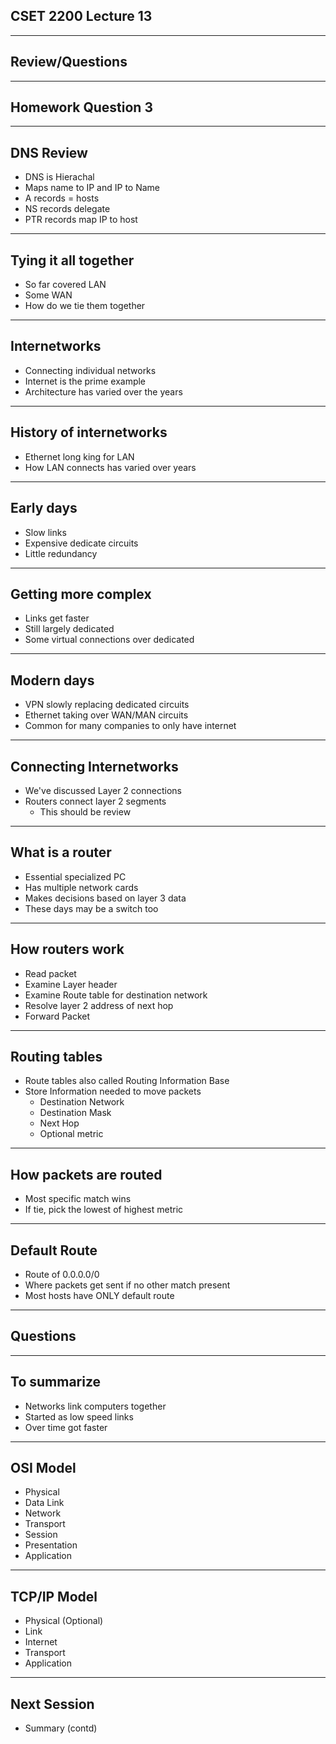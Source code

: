 ## CSET 2200 Lecture 13

---

## Review/Questions

---

## Homework Question 3

---

## DNS Review

- DNS is Hierachal
- Maps name to IP and IP to Name
- A records = hosts
- NS records delegate
- PTR records map IP to host

---

## Tying it all together

- So far covered LAN
- Some WAN
- How do we tie them together

---

## Internetworks

- Connecting individual networks
- Internet is the prime example
- Architecture has varied over the years

---

## History of internetworks

- Ethernet long king for LAN
- How LAN connects has varied over years

---

## Early days

- Slow links
- Expensive dedicate circuits
- Little redundancy

---

## Getting more complex

- Links get faster
- Still largely dedicated
- Some virtual connections over dedicated

---

## Modern days

- VPN slowly replacing dedicated circuits
- Ethernet taking over WAN/MAN circuits
- Common for many companies to only have internet

---

## Connecting Internetworks

- We've discussed Layer 2 connections
- Routers connect layer 2 segments
    - This should be review

---

## What is a router

- Essential specialized PC
- Has multiple network cards
- Makes decisions based on layer 3 data
- These days may be a switch too

---

## How routers work

- Read packet
- Examine Layer header
- Examine Route table for destination network
- Resolve layer 2 address of next hop
- Forward Packet

---

## Routing tables

- Route tables also called Routing Information Base
- Store Information needed to move packets
    - Destination Network
    - Destination Mask
    - Next Hop
    - Optional metric

---

## How packets are routed

- Most specific match wins
- If tie, pick the lowest of highest metric

---

## Default Route

- Route of 0.0.0.0/0
- Where packets get sent if no other match present
- Most hosts have ONLY default route

---

## Questions

---

## To summarize

- Networks link computers together
- Started as low speed links
- Over time got faster

---

## OSI Model

- Physical
- Data Link
- Network
- Transport
- Session
- Presentation
- Application

---

## TCP/IP Model

- Physical (Optional)
- Link
- Internet
- Transport
- Application

---

## Next Session

- Summary (contd)

